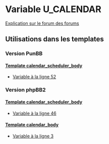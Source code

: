 # Variable U_CALENDAR
[Explication sur le forum des forums](http://forum.forumactif.com/t294113-listing-des-variables#U_CALENDAR)

## Utilisations dans les templates

### Version PunBB

#### [Template calendar_scheduler_body](punbb/calendar_scheduler_body.md)
* [Variable à la ligne 52](../punbb/calendar_scheduler_body.tpl#L52)

### Version phpBB2

#### [Template calendar_scheduler_body](subsilver/calendar_scheduler_body.md)
* [Variable à la ligne 46](../subsilver/calendar_scheduler_body.tpl#L46)

#### [Template calendar_body](subsilver/calendar_body.md)
* [Variable à la ligne 3](../subsilver/calendar_body.tpl#L3)
